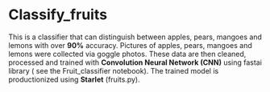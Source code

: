 # Classify_fruits
This is a classifier that can distinguish between apples, pears, mangoes and lemons with over **90%** accuracy. Pictures of apples, pears, mangoes and lemons  were collected via goggle photos. These data are then cleaned, processed and trained with **Convolution Neural Network (CNN)** using fastai library ( see the Fruit_classifier notebook). The trained model is productionized using **Starlet** (fruits.py).
